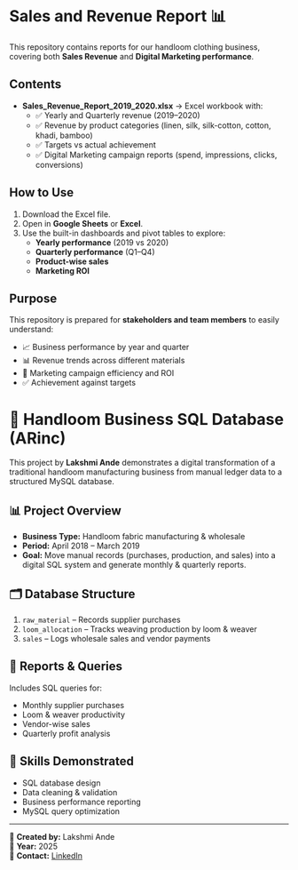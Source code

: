 # Sales and Revenue Report 📊

This repository contains reports for our handloom clothing business, covering both **Sales Revenue** and **Digital Marketing performance**.

## Contents
- **Sales_Revenue_Report_2019_2020.xlsx** → Excel workbook with:
  - ✅ Yearly and Quarterly revenue (2019–2020)
  - ✅ Revenue by product categories (linen, silk, silk-cotton, cotton, khadi, bamboo)
  - ✅ Targets vs actual achievement
  - ✅ Digital Marketing campaign reports (spend, impressions, clicks, conversions)

## How to Use
1. Download the Excel file.
2. Open in **Google Sheets** or **Excel**.
3. Use the built-in dashboards and pivot tables to explore:
   - **Yearly performance** (2019 vs 2020)
   - **Quarterly performance** (Q1–Q4)
   - **Product-wise sales**
   - **Marketing ROI**

## Purpose
This repository is prepared for **stakeholders and team members** to easily understand:
- 📈 Business performance by year and quarter
- 📊 Revenue trends across different materials
- 🎯 Marketing campaign efficiency and ROI
- ✅ Achievement against targets


# 🧵 Handloom Business SQL Database (ARinc)

This project by **Lakshmi Ande** demonstrates a digital transformation of a traditional handloom manufacturing business from manual ledger data to a structured MySQL database.

## 📊 Project Overview
- **Business Type:** Handloom fabric manufacturing & wholesale
- **Period:** April 2018 – March 2019
- **Goal:** Move manual records (purchases, production, and sales) into a digital SQL system and generate monthly & quarterly reports.

## 🗂️ Database Structure
1. `raw_material` – Records supplier purchases  
2. `loom_allocation` – Tracks weaving production by loom & weaver  
3. `sales` – Logs wholesale sales and vendor payments  

## 🧮 Reports & Queries
Includes SQL queries for:
- Monthly supplier purchases  
- Loom & weaver productivity  
- Vendor-wise sales  
- Quarterly profit analysis  

## 🧠 Skills Demonstrated
- SQL database design  
- Data cleaning & validation  
- Business performance reporting  
- MySQL query optimization  

---

📌 **Created by:** Lakshmi Ande  
📅 **Year:** 2025  
📧 **Contact:** [LinkedIn](https://www.linkedin.com/in/lakshmiande)

